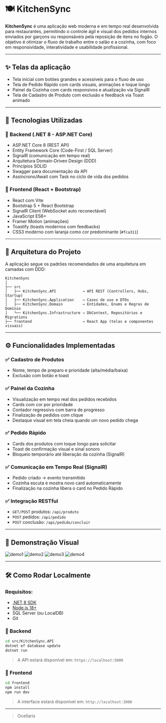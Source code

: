 # 🍽️ KitchenSync

**KitchenSync** é uma aplicação web moderna e em tempo real desenvolvida para restaurantes, permitindo o controle ágil e visual dos pedidos internos enviados por garçons ou responsáveis pela reposição de itens no fogão. O objetivo é otimizar o fluxo de trabalho entre o salão e a cozinha, com foco em responsividade, interatividade e usabilidade profissional.

---

## ✨ Telas da aplicação

- Tela inicial com botões grandes e acessíveis para o fluxo de uso
- Tela de Pedido Rápido com cards visuais, animações e toque longo
- Painel da Cozinha com cards responsivos e atualização via SignalR
- Tela de Cadastro de Produto com exclusão e feedback via Toast animado

---

## 🚀 Tecnologias Utilizadas

### 🔧 Backend (.NET 8 - ASP.NET Core)
- ASP.NET Core 8 (REST API)
- Entity Framework Core (Code-First / SQL Server)
- SignalR (comunicação em tempo real)
- Arquitetura Domain-Driven Design (DDD)
- Princípios SOLID
- Swagger para documentação da API
- Assíncrono/Await com Task no ciclo de vida dos pedidos

### 🎨 Frontend (React + Bootstrap)
- React com Vite
- Bootstrap 5 + React Bootstrap
- SignalR Client (WebSocket auto reconectável)
- JavaScript ES6+
- Framer Motion (animações)
- Toastify (toasts modernos com feedbacks)
- CSS3 moderno com laranja como cor predominante (`#fca311`)

---

## 🧠 Arquitetura do Projeto

A aplicação segue os padrões recomendados de uma arquitetura em camadas com DDD:

```
KitchenSync
│
├── src
│   ├── KitchenSync.API            → API REST (Controllers, Hubs, Startup)
│   ├── KitchenSync.Application    → Casos de uso e DTOs
│   ├── KitchenSync.Domain         → Entidades, Enums e Regras de Domínio
│   └── KitchenSync.Infrastructure → DbContext, Repositórios e Migrations
├── frontend                       → React App (telas e componentes visuais)
```

---

## ⚙️ Funcionalidades Implementadas

### ✅ Cadastro de Produtos
- Nome, tempo de preparo e prioridade (alta/média/baixa)
- Exclusão com botão e toast

### ✅ Painel da Cozinha
- Visualização em tempo real dos pedidos recebidos
- Cards com cor por prioridade
- Contador regressivo com barra de progresso
- Finalização de pedidos com clique
- Destaque visual em tela cheia quando um novo pedido chega

### ✅ Pedido Rápido
- Cards dos produtos com toque longo para solicitar
- Toast de confirmação visual e sinal sonoro
- Bloqueio temporário até liberação da cozinha (SignalR)

### ✅ Comunicação em Tempo Real (SignalR)
- Pedido criado → evento transmitido
- Cozinha escuta e mostra novo card automaticamente
- Finalização na cozinha libera o card no Pedido Rápido

### ✅ Integração RESTful
- `GET/POST` produtos: `/api/produto`
- `POST` pedidos: `/api/pedido`
- `POST` conclusão: `/api/pedido/concluir`

---

## 📸 Demonstração Visual

![demo1](https://github.com/user-attachments/assets/47c44f51-bad5-44d8-8325-3680a814202c)
![demo2](https://github.com/user-attachments/assets/7e374fd2-aee9-4f84-9bcd-14a334800fe5)
![demo3](https://github.com/user-attachments/assets/76222a2e-1bdf-4a8e-8cb2-42c9962fb263)
![demo4](https://github.com/user-attachments/assets/146b43ec-1e8b-43c4-99bf-d2123bfb3935)

---

## 🛠️ Como Rodar Localmente

### Requisitos:
- [.NET 8 SDK](https://dotnet.microsoft.com/en-us/download)
- [Node.js 18+](https://nodejs.org/)
- SQL Server (ou LocalDB)
- Git

### 🔧 Backend
```bash
cd src/KitchenSync.API
dotnet ef database update
dotnet run
```
> A API estará disponível em: `https://localhost:5000`

### 🎯 Frontend
```bash
cd frontend
npm install
npm run dev
```
> A interface estará disponível em: `http://localhost:3000`

---

> Ocellaris
